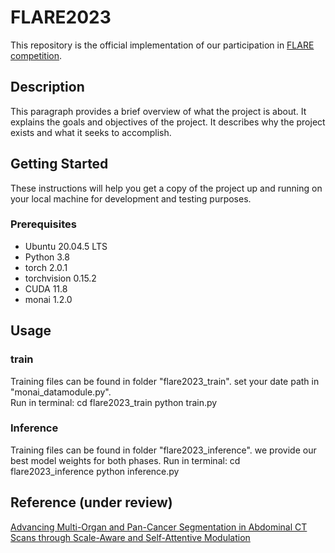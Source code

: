 # FLARE2023

This repository is the official implementation of our participation in [FLARE competition](https://codalab.lisn.upsaclay.fr/competitions/12239).

## Description

This paragraph provides a brief overview of what the project is about. It explains the goals and objectives of the project. It describes why the project exists and what it seeks to accomplish.  

## Getting Started

These instructions will help you get a copy of the project up and running on your local machine for development and testing purposes.

### Prerequisites
- Ubuntu 20.04.5 LTS
- Python 3.8
- torch 2.0.1
- torchvision 0.15.2
- CUDA 11.8
- monai 1.2.0

## Usage

### train
Training files can be found in  folder "flare2023_train". set your date path in "monai_datamodule.py".  
Run in terminal: 
cd flare2023_train
python train.py

### Inference
Training files can be found in  folder "flare2023_inference". we provide our best model weights for both phases.
Run in terminal: 
cd flare2023_inference
python inference.py

## Reference (under review)
[Advancing Multi-Organ and Pan-Cancer
Segmentation in Abdominal CT Scans through
Scale-Aware and Self-Attentive Modulation](https://openreview.net/forum?id=Mz7HMmc01M)
